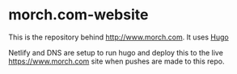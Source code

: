 # morch.com-website

This is the repository behind http://www.morch.com. It uses [Hugo](https://gohugo.io/)

Netlify and DNS are setup to run hugo and deploy this to the live
https://www.morch.com site when pushes are made to this repo.
